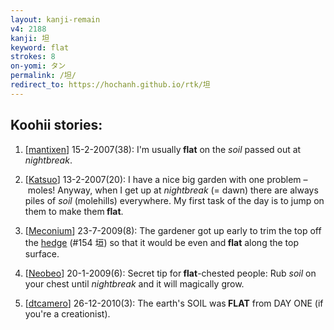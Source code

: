 ```yaml
---
layout: kanji-remain
v4: 2188
kanji: 坦
keyword: flat
strokes: 8
on-yomi: タン
permalink: /坦/
redirect_to: https://hochanh.github.io/rtk/坦
---
```


## Koohii stories: 

1) [<a href="http://kanji.koohii.com/profile/mantixen">mantixen</a>] 15-2-2007(38): I&#039;m usually<strong> flat</strong> on the <em>soil</em> passed out at <em>nightbreak</em>.

2) [<a href="http://kanji.koohii.com/profile/Katsuo">Katsuo</a>] 13-2-2007(20): I have a nice big garden with one problem – moles! Anyway, when I get up at <em>nightbreak</em> (= dawn) there are always piles of <em>soil</em> (molehills) everywhere. My first task of the day is to jump on them to make them<strong> flat</strong>.

3) [<a href="http://kanji.koohii.com/profile/Meconium">Meconium</a>] 23-7-2009(8): The gardener got up early to trim the top off the <a href="../v4/154.html">hedge</a> (#154 垣) so that it would be even and<strong> flat</strong> along the top surface.

4) [<a href="http://kanji.koohii.com/profile/Neobeo">Neobeo</a>] 20-1-2009(6): Secret tip for<strong> flat</strong>-chested people: Rub <em>soil</em> on your chest until <em>nightbreak</em> and it will magically grow.

5) [<a href="http://kanji.koohii.com/profile/dtcamero">dtcamero</a>] 26-12-2010(3): The earth&#039;s SOIL was<strong> FLAT</strong> from DAY ONE (if you&#039;re a creationist).

